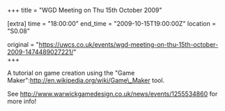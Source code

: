 +++
title = "WGD Meeting on Thu 15th October 2009"

[extra]
time = "18:00:00"
end_time = "2009-10-15T19:00:00Z"
location = "S0.08"

original = "https://uwcs.co.uk/events/wgd-meeting-on-thu-15th-october-2009-1474489027221/"    
+++

A tutorial on game creation using the "Game Maker":http://en.wikipedia.org/wiki/Game\_Maker tool.

See http://www.warwickgamedesign.co.uk/news/events/1255534860 for more info\!

